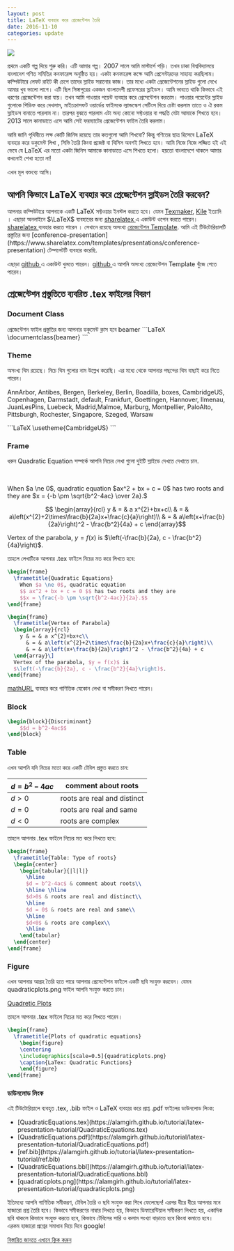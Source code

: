 ```yaml
---
layout: post
title: LaTeX ব্যবহার করে প্রেজেন্টেশন তৈরি 
date: 2016-11-10
categories: update
---
```


<img src="/images/fulls/02.png" class="fit image"> 

<p> প্রথমে একটি গল্প দিয়ে শুরু করি। এটি আমার গল্প। 2007 সালে আমি মাস্টার্সে পড়ি। তখন ঢাকা বিশ্ববিদ্যালয়ে বাংলাদেশ গণিত সমিতির কনফারেন্স অনুষ্ঠিত হয়। একটা কনফারেন্স কক্ষে আমি প্রেসেন্টারদের সাহায্য করছিলাম। কম্পিউটারে লেফট রাইট কী চেপে তাদের স্লাইড সরানোর কাজ। তার মধ্যে একটা প্রেজেন্টেশনের স্লাইড গুলো দেখে আমার খুব ভালো লাগে। এটি ছিল সিঙ্গাপুরের একজন বাংলাদেশী প্রফেসরের স্লাইডস। আমি ভাবতে থাকি কিভাবে এই ধরণের প্রেজেন্টেশন করা যায়। তখন আমি পাওয়ার পয়েন্ট ব্যবহার করে প্রেসেন্টেশন করতাম। পাওয়ার পয়েন্টের স্লাইড গুলোকে পিডিফ করে দেখলাম, মাইক্রোসফট ওয়ার্ডের ফাইলকে ল্যান্ডস্কেপ সেটিংস দিয়ে চেষ্টা করলাম তাতে ও ঐ রকম স্লাইডস বানাতে পারলাম না। তারপর বুঝতে পারলাম এটা অন্য কোনো সফ্টওয়ার বা পদ্ধতি যেটা আমাকে শিখতে হবে। 2013 সালে কানাডাতে এসে আমি সেই ফরম্যাটের প্রেজেন্টেশন ফাইল তৈরি করলাম। </p>

<p>আমি জানি পৃথিবীতে লক্ষ কোটি জিনিষ রয়েছে তার কতগুলো আমি শিখবো? কিন্তু গণিতের ছাত্র হিসেবে LaTeX ব্যবহার করে ডকুমেন্ট লিখা , সিভি তৈরি কিংবা প্রজেক্ট বা থিসিস অবশই লিখতে হবে। আমি নিজে নিজে লজ্জিত হই এই ভেবে যে LaTeX এর মতো একটা জিনিস আমাকে কানাডাতে এসে শিখতে হলো। হয়তো বাংলাদেশে থাকলে আমার কখনোই শেখা হতো না! </p>

<p>এখন মূল বক্তব্যে আসি। </p> 

<h2> আপনি কিভাবে LaTeX ব্যবহার করে প্রেজেন্টেশন স্লাইডস তৈরি করবেন?</h2>

<p> আপনার কম্পিউটারে আপনাকে একটি LaTeX সফ্টওয়ার ইনস্টল করতে হবে। যেমন <a href='http://www.xm1math.net/texmaker/'>Texmaker</a>, <a href='http://kile.sourceforge.net/'> Kile</a>  ইত্যাদি । এছাড়া অনলাইনে $\LaTeX$ ব্যবহারের জন্য <a href='https://www.sharelatex.com/'> sharelatex </a> এ একাউন্ট ওপেন করতে পারেন।  <a href='https://www.sharelatex.com/'> sharelatex </a> ব্যবহার করতে পারেন । সেখানে রয়েছে অসংখ্য <a href='https://www.sharelatex.com/templates/presentations'>প্রেজেন্টেশন Template</a>. আমি এই টিউটোরিয়ালটি প্রস্তুতির জন্য [conference-presentation](https://www.sharelatex.com/templates/presentations/conference-presentation) টেম্পলেটটি  ব্যবহার করেছি. </p>

<p> এছাড়া <a href='https://github.com/'> github </a> এ একাউন্ট খুলতে পারেন। <a href='https://github.com/'> github </a>  এ আপনি অসংখ্য প্রেজেন্টেশন Template খুঁজে পেতে পারেন। </p>

<h2> প্রেজেন্টেশন প্রস্তুতিতে ব্যবরিত .tex ফাইলের বিবরণ </h2>

<h3> Document Class </h3>
প্রেজেন্টেশন ফাইল প্রস্তুতির জন্য আপনার ডকুমেন্ট ক্লাস হবে beamer
```LaTeX
\documentclass{beamer}
```

<h3>Theme</h3> 

<p>অসংখ্য থিম রয়েছে। নিচে থিম গুলোর নাম উল্লেখ করেছি। এর মধ্যে থেকে আপনার পছন্দের থিম বাছাই করে নিতে পারেন।</p>

<p>AnnArbor, Antibes, Bergen, Berkeley, Berlin, Boadilla, boxes, CambridgeUS, Copenhagen, Darmstadt, default, Frankfurt,
Goettingen, Hannover, Ilmenau, JuanLesPins, Luebeck, Madrid,Malmoe, Marburg, Montpellier, PaloAlto, Pittsburgh, Rochester, Singapore, Szeged, Warsaw</p>
```LaTeX
\usetheme{CambridgeUS}
```
<h3>Frame</h3>
<p>ধরুন Quadratic Equation সম্পর্কে আপনি নিচের লেখা গুলো দুইটি স্লাইডে দেখতে দেখাতে চান.</p><br>
<p>When $a \ne 0$, quadratic equation $ax^2 + bx + c = 0$ has two roots and they are
$x = {-b \pm \sqrt{b^2-4ac} \over 2a}.$ 

$$ \begin{array}{rcl}
y & = & a x^{2}+bx+c\\
  & = & a\left(x^{2}+2\times\frac{b}{2a}x+\frac{c}{a}\right)\\
  & = & a\left(x+\frac{b}{2a}\right)^2 - \frac{b^2}{4a} + c
\end{array}$$

Vertex of the parabola, $y = f(x)$ is $\left(-\frac{b}{2a}, c - \frac{b^2}{4a}\right)$.</p>

<p>তাহলে লেখাটিকে আপনার .tex ফাইলে নিচের মত করে লিখতে হবে:</p>

```LaTeX
\begin{frame}
  \frametitle{Quadratic Equations}
    When $a \ne 0$, quadratic equation
    $$ ax^2 + bx + c = 0 $$ has two roots and they are
    $$x = \frac{-b \pm \sqrt{b^2-4ac}}{2a}.$$
\end{frame}

\begin{frame}
  \frametitle{Vertex of Parabola}
  \begin{array}{rcl}
    y & = & a x^{2}+bx+c\\
      & = & a\left(x^{2}+2\times\frac{b}{2a}x+\frac{c}{a}\right)\\
      & = & a\left(x+\frac{b}{2a}\right)^2 - \frac{b^2}{4a} + c
  \end{array}\]
  Vertex of the parabola, $y = f(x)$ is
  $\left(-\frac{b}{2a}, c - \frac{b^2}{4a}\right)$.
\end{frame}
```

<a href='http://mathurl.com/'>mathURL</a> ব্যবহার করে গাণিতিক যেকোন লেখা বা সমীকরণ লিখতে পারেন। 

<h3> Block</h3>

```LaTeX
\begin{block}{Discriminant}
    $$d = b^2-4ac$$
\end{block}
```

<h3>Table</h3>

<a>এখন আপনি যদি নিচের মতো করে একটি টেবিল প্রস্তুত করতে চান:</a>

 | $d = b^2-4ac$     | comment about roots         |
 |-------------------|-----------------------------|
 | $d>0$             | roots are real and distinct |
 | $d = 0$           | roots are real and same     |
 | $d<0$             | roots are complex           |

তাহলে আপনার .tex ফাইলে নিচের মত করে লিখতে হবে:

```LaTeX
\begin{frame}
  \frametitle{Table: Type of roots}
  \begin{center}
    \begin{tabular}{|l|l|}
      \hline
      $d = b^2-4ac$ & comment about roots\\
      \hline \hline
      $d>0$ & roots are real and distinct\\
      \hline
      $d = 0$ & roots are real and same\\
      \hline
      $d<0$ & roots are complex\\
      \hline
    \end{tabular}
  \end{center}
\end{frame}
```

<h3> Figure </h3>

এখন আপনার আগ্রহ তৈরি হতে পারে আপনার প্রেসেন্টেশন ফাইলে একটি ছবি সংযুক্ত করবেন। যেমন quadraticplots.png ফাইল আপনি সংযুক্ত করতে চান। 

[Quadretic Plots](https://alamgirh.github.io/tutorial/latex-presentation-tutorial/quadraticplots.png)

তাহলে আপনার .tex ফাইলে নিচের মত করে লিখতে পারেন।

```LaTeX
\begin{frame}
  \frametitle{Plots of quadratic equations}
    \begin{figure}
    \centering
    \includegraphics[scale=0.5]{quadraticplots.png}
    \caption{LaTex: Quadratic Functions}
    \end{figure}
\end{frame}
```
<h3> ডাউনলোড লিংক</h3>
এই টিউটোরিয়ালে ব্যবহৃত .tex, .bib ফাইল ও LaTeX ব্যবহার করে প্রাপ্ত .pdf ফাইলের ডাউনলোড লিংক:
<ul>
<li> [QuadraticEquations.tex](https://alamgirh.github.io/tutorial/latex-presentation-tutorial/QuadraticEquations.tex)</li>
<li> [QuadraticEquations.pdf](https://alamgirh.github.io/tutorial/latex-presentation-tutorial/QuadraticEquations.pdf)</li>
<li> [ref.bib](https://alamgirh.github.io/tutorial/latex-presentation-tutorial/ref.bib)</li>
<li> [QuadraticEquations.bbl](https://alamgirh.github.io/tutorial/latex-presentation-tutorial/QuadraticEquations.bbl)</li>
<li> [quadraticplots.png](https://alamgirh.github.io/tutorial/latex-presentation-tutorial/quadraticplots.png)</li>
</ul>
<p> ইতিমধ্যে আপনি গাণিতিক সমীকরণ, টেবিল তৈরি ও ছবি সংযুক্ত করা শিখে ফেলেছেন! এরপর ধীরে ধীরে আপনার মনে হাজারো প্রশ্ন তৈরি হবে। কিভাবে সমীকরণের নাম্বার লিখতে হয়, কিভাবে ডিফারেন্টিয়াল সমীকরণ লিখতে হয়, একাদিক ছবি থাকলে কিভাবে সংযুক্ত করতে হবে, কিভাবে টেবিলের সারি ও কলাম সংখ্যা বাড়াতে হবে কিংবা কমাতে হবে। এরকম হাজারো প্রশ্নের সমাধান দিয়ে দিবে google!</p>

[বিস্তারিত জানতে এখানে ক্লিক করুন](https://alamgirh.github.io/latex/latex.slides.html)
